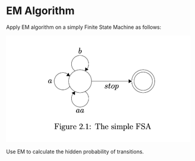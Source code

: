 # EM Algorithm

Apply EM algorithm on a simply Finite State Machine as follows: 

<img src="fsm.png" width="500">

Use EM to calculate the hidden probability of transitions. 
